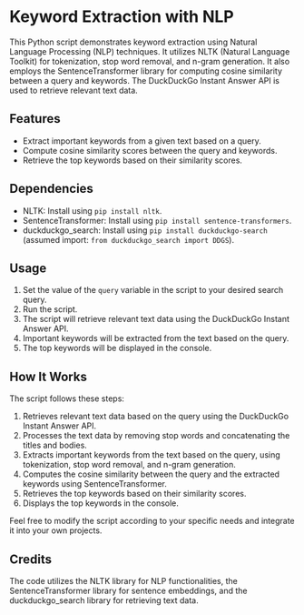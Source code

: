 # Keyword Extraction with NLP

This Python script demonstrates keyword extraction using Natural Language Processing (NLP) techniques. It utilizes NLTK (Natural Language Toolkit) for tokenization, stop word removal, and n-gram generation. It also employs the SentenceTransformer library for computing cosine similarity between a query and keywords. The DuckDuckGo Instant Answer API is used to retrieve relevant text data.


## Features

- Extract important keywords from a given text based on a query.
- Compute cosine similarity scores between the query and keywords.
- Retrieve the top keywords based on their similarity scores.

## Dependencies

- NLTK: Install using `pip install nltk`.
- SentenceTransformer: Install using `pip install sentence-transformers`.
- duckduckgo_search: Install using `pip install duckduckgo-search` (assumed import: `from duckduckgo_search import DDGS`).

## Usage

1. Set the value of the `query` variable in the script to your desired search query.
2. Run the script.
3. The script will retrieve relevant text data using the DuckDuckGo Instant Answer API.
4. Important keywords will be extracted from the text based on the query.
5. The top keywords will be displayed in the console.

## How It Works

The script follows these steps:

1. Retrieves relevant text data based on the query using the DuckDuckGo Instant Answer API.
2. Processes the text data by removing stop words and concatenating the titles and bodies.
3. Extracts important keywords from the text based on the query, using tokenization, stop word removal, and n-gram generation.
4. Computes the cosine similarity between the query and the extracted keywords using SentenceTransformer.
5. Retrieves the top keywords based on their similarity scores.
6. Displays the top keywords in the console.

Feel free to modify the script according to your specific needs and integrate it into your own projects.

## Credits

The code utilizes the NLTK library for NLP functionalities, the SentenceTransformer library for sentence embeddings, and the duckduckgo_search library for retrieving text data.

